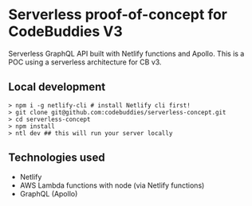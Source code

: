 # Serverless proof-of-concept for CodeBuddies V3

Serverless GraphQL API built with Netlify functions and Apollo. This is a POC using a serverless architecture for CB v3.

## Local development

```shell
> npm i -g netlify-cli # install Netlify cli first!
> git clone git@github.com:codebuddies/serverless-concept.git
> cd serverless-concept
> npm install
> ntl dev ## this will run your server locally
```

## Technologies used

- Netlify
- AWS Lambda functions with node (via Netlify functions)
- GraphQL (Apollo)
